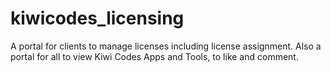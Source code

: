 # kiwicodes_licensing
A portal for clients to manage licenses including license assignment. Also a portal for all to view Kiwi Codes Apps and Tools, to like and comment.
